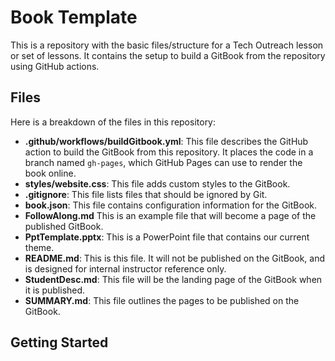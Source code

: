 # Book Template
This is a repository with the basic files/structure for a Tech Outreach lesson or set of lessons. It contains the setup to build a GitBook from the repository using GitHub actions.

## Files
Here is a breakdown of the files in this repository:

- **.github/workflows/buildGitbook.yml**: This file describes the GitHub action to build the GitBook from this repository. It places the code in a branch named `gh-pages`, which GitHub Pages can use to render the book online.
- **styles/website.css**: This file adds custom styles to the GitBook.
- **.gitignore**: This file lists files that should be ignored by Git.
- **book.json**: This file contains configuration information for the GitBook.
- **FollowAlong.md** This is an example file that will become a page of the published GitBook.
- **PptTemplate.pptx**: This is a PowerPoint file that contains our current theme.
- **README.md**: This is this file. It will not be published on the GitBook, and is designed for internal instructor reference only.
- **StudentDesc.md**: This file will be the landing page of the GitBook when it is published.
- **SUMMARY.md**: This file outlines the pages to be published on the GitBook.

## Getting Started

